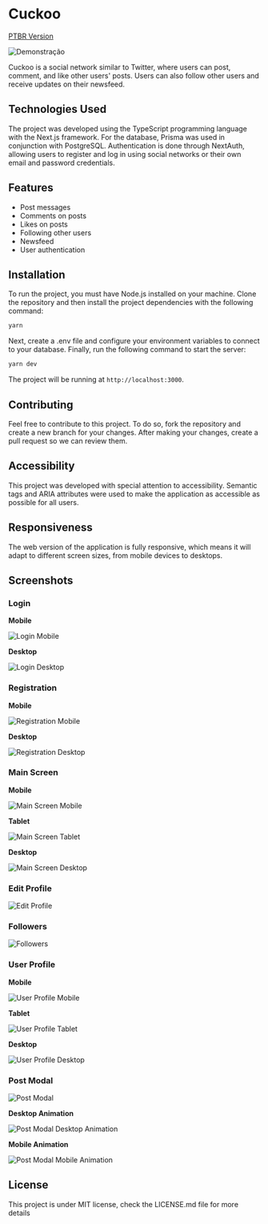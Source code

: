 # Cuckoo

[PTBR Version](./README.md)

![Demonstração](./docs/demonstração.gif)

Cuckoo is a social network similar to Twitter, where users can post, comment, and like other users' posts. Users can also follow other users and receive updates on their newsfeed.

## Technologies Used

The project was developed using the TypeScript programming language with the Next.js framework. For the database, Prisma was used in conjunction with PostgreSQL. Authentication is done through NextAuth, allowing users to register and log in using social networks or their own email and password credentials.

## Features

- Post messages
- Comments on posts
- Likes on posts
- Following other users
- Newsfeed
- User authentication

## Installation

To run the project, you must have Node.js installed on your machine. Clone the repository and then install the project dependencies with the following command:

```bash
yarn
```

Next, create a .env file and configure your environment variables to connect to your database. Finally, run the following command to start the server:

```bash
yarn dev
```

The project will be running at  `http://localhost:3000`.

## Contributing

Feel free to contribute to this project. To do so, fork the repository and create a new branch for your changes. After making your changes, create a pull request so we can review them.

## Accessibility

This project was developed with special attention to accessibility. Semantic tags and ARIA attributes were used to make the application as accessible as possible for all users.

## Responsiveness

The web version of the application is fully responsive, which means it will adapt to different screen sizes, from mobile devices to desktops.

## Screenshots

### Login

**Mobile**

![Login Mobile](./docs/tela_login_mobile.png)

**Desktop**

![Login Desktop](./docs/tela_login_desktop.png)

### Registration

**Mobile**

![Registration Mobile](./docs/tela_cadastro_mobile.png)

**Desktop**

![Registration Desktop](./docs/tela_cadastro_desktop.png)

### Main Screen

**Mobile**

![Main Screen Mobile](./docs/tela_principal_mobile.png)

**Tablet**

![Main Screen Tablet](./docs/tela_principal_tablet.png)

**Desktop**

![Main Screen Desktop](./docs/tela_principal_desktop.png)

### Edit Profile

![Edit Profile](./docs/tela_editar_perfil_desktop.png)

### Followers

![Followers](./docs/tela_seguidores.png)

### User Profile

**Mobile**

![User Profile Mobile](./docs/tela_usuario_mobile.png)

**Tablet**

![User Profile Tablet](./docs/tela_usuario_tablet.png)

**Desktop**

![User Profile Desktop](./docs/tela_usuario_desktop.png)

### Post Modal

![Post Modal](./docs/modal_post.png)

**Desktop Animation**

![Post Modal Desktop Animation](./docs/modal_post_anim_desktop.gif)

**Mobile Animation**

![Post Modal Mobile Animation](./docs/modal_post_anim_mobile.gif)

## License

This project is under MIT license, check the LICENSE.md file for more details
